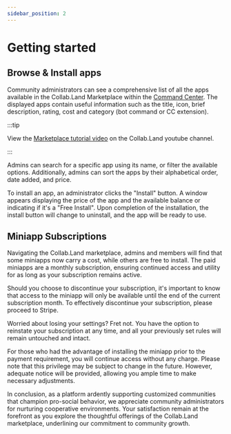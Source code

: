 ```yaml
---
sidebar_position: 2
---
```


# Getting started

## Browse & Install apps

Community administrators can see a comprehensive list of all the apps available in the Collab.Land Marketplace within the [Command Center](https://cc.collab.land). The displayed apps contain useful information such as the title, icon, brief description, rating, cost and category (bot command or CC extension).

:::tip

View the [Marketplace tutorial video](https://www.youtube.com/watch?v=zP3jEEdNo18&list=PLQbEq7a9kYPnufJFY8XDr5HjvPaThjoS-&index=5) on the Collab.Land youtube channel.

:::

Admins can search for a specific app using its name, or filter the available options. Additionally, admins can sort the apps by their alphabetical order, date added, and price.

To install an app, an administrator clicks the "Install" button. A window appears displaying the price of the app and the available balance or indicating if it's a "Free Install". Upon completion of the installation, the install button will change to uninstall, and the app will be ready to use.

## Miniapp Subscriptions

Navigating the Collab.Land marketplace, admins and members will find that some miniapps now carry a cost, while others are free to install. The paid miniapps are a monthly subscription, ensuring continued access and utility for as long as your subscription remains active.

Should you choose to discontinue your subscription, it's important to know that access to the miniapp will only be available until the end of the current subscription month. To effectively discontinue your subscription, please proceed to Stripe.

Worried about losing your settings? Fret not. You have the option to reinstate your subscription at any time, and all your previously set rules will remain untouched and intact.

For those who had the advantage of installing the miniapp prior to the payment requirement, you will continue access without any charge. Please note that this privilege may be subject to change in the future. However, adequate notice will be provided, allowing you ample time to make necessary adjustments.

In conclusion, as a platform ardently supporting customized communities that champion pro-social behavior, we appreciate community administrators for nurturing cooperative environments. Your satisfaction remain at the forefront as you explore the thoughtful offerings of the Collab.Land marketplace, underlining our commitment to community growth.

